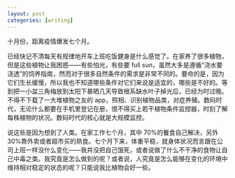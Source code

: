 ```yaml
---
layout: post
categories: [writing]
---
```


十月份，距离疫情爆发七个月。

已经快记不清每天有规律地开车上班吃饭健身是什么感觉了。在家养了很多植物，但是这些植物让我困惑——有些怕光，有些要 full sun，虽然大多是遵循“浇水要浇透”的饲养指南，然而对于很多自然条件的需求是非常不同的。要命的是，因为它们生长缓慢，所以我也不知道哪些条件对它们来说是适宜的，哪些是不好的。等到把一小盆三角梅放到太阳下暴晒几天导致根系缺水叶子掉光后，已经为时过晚。不得不下载了一大堆植物之友的 app，照相、识别植物品类，对症养殖。数码时代，无论什么都要在手机里登记在册，恨不得买上若干植物条件监控器，时刻了解每株植物的状况。数码时代的核心就是大规模监控。

说这些是因为想到了人类。在家工作七个月，其中 70%的餐食自己解决，另外 30%靠外卖或者超市买的熟食。七个月下来，体重平稳，就身体状况而言跟在公司上班一样没什么变化——我并没把自己饿死，或者说做了什么不干净的食物让自己中毒之类。我究竟是怎么做到的呢？或者说，人究竟是怎么能够在变化的环境中维持相对稳定的状态的呢？只能说我比植物会好一些。

